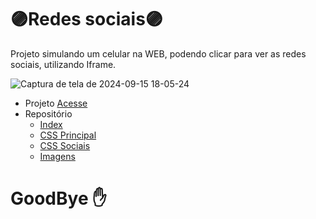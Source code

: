 # 🟣Redes sociais🟣
Projeto simulando um celular na WEB, podendo clicar para ver as redes sociais, utilizando Iframe.

![Captura de tela de 2024-09-15 18-05-24](https://github.com/user-attachments/assets/fa75da46-b3e6-4616-b4b5-0501438035a2)

- Projeto [Acesse](https://felipepinheiroregina.github.io/projeto-redes-sociais/index)
- Repositório
   - [Index](https://github.com/FelipePinheiroRegina/projeto-redes-sociais/blob/main/index.html)
   - [CSS Principal](https://github.com/FelipePinheiroRegina/projeto-redes-sociais/blob/main/estilos/style.css)
   - [CSS Sociais](https://github.com/FelipePinheiroRegina/projeto-redes-sociais/blob/main/estilos/social.css)
   - [Imagens](https://github.com/FelipePinheiroRegina/projeto-redes-sociais/tree/main/imagens)
# GoodBye ✋
